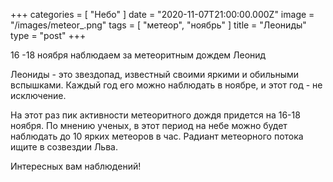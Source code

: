 +++
categories = [ "Небо" ]
date = "2020-11-07T21:00:00.000Z"
image = "/images/meteor_.png"
tags = [ "метеор", "ноябрь" ]
title = "Леониды"
type = "post"
+++

16 -18 ноября наблюдаем за метеоритным дождем Леонид   
  
Леониды - это звездопад, известный своими яркими и обильными вспышками. Каждый год его можно наблюдать в ноябре, и этот год - не исключение.   
  
На этот раз пик активности метеоритного дождя придется на 16-18 ноября. По мнению ученых, в этот период на небе можно будет наблюдать до 10 ярких метеоров в час. Радиант метеорного потока ищите в созвездии Льва.  
  
Интересных вам наблюдений!
